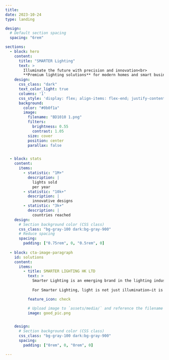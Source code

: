 ```yaml
---
title: 
date: 2023-10-24
type: landing

design:
  # Default section spacing
  spacing: "6rem"

sections:
  - block: hero
    content:
      title: "SMARTER Lighting"
      text: >
        Illuminate the future with precision and innovation<br>
        **Premium lighting solutions** for modern homes and smart businesses
    design:
      css_class: "dark"
      text_color_light: true
      columns: '1'
      css_style: 'display: flex; align-items: flex-end; justify-content: flex-start; text-align: left; min-height: 600px;'
      background:
        color: "#0b0f1a"
        image:
          filename: "BD1010 1.png"
          filters:
            brightness: 0.55
            contrast: 1.05
          size: cover
          position: center
          parallax: false


  - block: stats
    content:
      items:
        - statistic: "1M+"
          description: |
            lights sold 
            per year
        - statistic: "10k+"
          description: |
            innovative designs 
        - statistic: "3k+"
          description: |
            countries reached
    design:
      # Section background color (CSS class)
      css_class: "bg-gray-100 dark:bg-gray-900"
      # Reduce spacing
      spacing:
        padding: ["0.75rem", 0, "0.5rem", 0]
        
  - block: cta-image-paragraph
    id: solutions
    content:
      items:
        - title: SMARTER LIGHTING HK LTD
          text: >
            Smarter Lighting is an emerging brand in the lighting industry, distinguished by its innovative design philosophy and exceptional craftsmanship. Drawing inspiration from nature and optical aesthetics, it integrates modern artistry with functionality to create refined lighting solutions for both residential and commercial spaces.
            
            For Smarter Lighting, light is not just illumination—it is a medium of art that defines mood and depth. Through the balance of brightness and shadow, its designs merge science and aesthetics to shape tranquil and inspiring environments. Each piece is created to harmonize with its space, offering a seamless blend of comfort, elegance, and sensory pleasure—transforming light into a refined expression of life.

          feature_icon: check

          # Upload image to `assets/media/` and reference the filename here
          image: good_pic.png


    design:
      # Section background color (CSS class)
      css_class: "bg-gray-100 dark:bg-gray-900"
      spacing:
        padding: ["0rem", 0, "0rem", 0]

---
```

